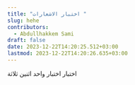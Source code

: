 ```yaml
---
title: "اختبار الاشعارات "
slug: hehe
contributors:
  - Abdullhakkem Sami
draft: false
date: 2023-12-22T14:20:25.512+03:00
lastmod: 2023-12-22T14:20:26.635+03:00
---
```

اختبار اختبار واحد اثنين ثلاثة
